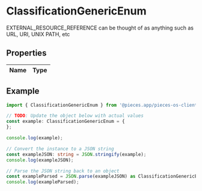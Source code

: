 
# ClassificationGenericEnum

EXTERNAL_RESOURCE_REFERENCE can be thought of as anything such as URL, URI, UNIX PATH, etc

## Properties

Name | Type
------------ | -------------

## Example

```typescript
import { ClassificationGenericEnum } from '@pieces.app/pieces-os-client';

// TODO: Update the object below with actual values
const example: ClassificationGenericEnum = {
};

console.log(example);

// Convert the instance to a JSON string
const exampleJSON: string = JSON.stringify(example);
console.log(exampleJSON);

// Parse the JSON string back to an object
const exampleParsed = JSON.parse(exampleJSON) as ClassificationGenericEnum;
console.log(exampleParsed);
```


